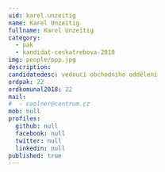 ```yaml
---
uid: karel.unzeitig
name: Karel Unzeitig
fullname: Karel Unzeitig
category:
  - pak
  - kandidat-ceskatrebova-2018
img: people/ppp.jpg
description:
candidatedesc: vedoucí obchodního oddělení
ordpak: 22
ordkomunal2018: 22
mail:
#  - coolner@centrum.cz
mob: null
profiles:
  github: null
  facebook: null
  twitter: null
  linkedin: null
published: true
---
```

